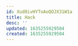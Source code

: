 ```yaml
---
id: Xud0ivHYToAoQOJX31W1a
title: Hack
desc: ''
updated: 1635255929504
created: 1635255929504
---
```



